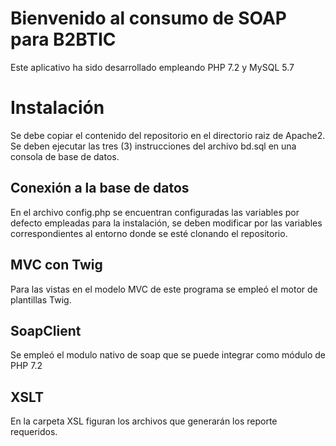 # Bienvenido al consumo de SOAP para B2BTIC

Este aplicativo ha sido desarrollado empleando PHP 7.2 y MySQL 5.7

# Instalación

Se debe copiar el contenido del repositorio en el directorio raiz de Apache2.
Se deben ejecutar las tres (3) instrucciones del archivo bd.sql en una consola de base de datos.

## Conexión a la base de datos
En el archivo config.php se encuentran configuradas las variables por defecto empleadas para la instalación, se deben
modificar por las variables correspondientes al entorno donde se esté clonando el repositorio.

## MVC con Twig

Para las vistas en el modelo MVC  de este programa se empleó el motor de plantillas Twig.

## SoapClient

Se empleó el modulo nativo de soap que se puede integrar como módulo de PHP 7.2

## XSLT

En la carpeta XSL figuran los archivos que generarán los reporte requeridos.
